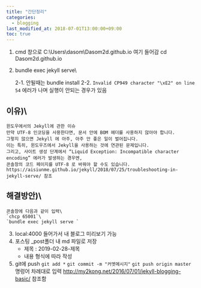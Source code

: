 ```yaml
---
title: "간단정리"
categories: 
  - blogging
last_modified_at: 2018-07-01T13:00:00+09:00
toc: true
---
```



1. cmd 창으로 C:\Users\dasom\Dasom2d.github.io 여기 들어감
cd Dasom2d.github.io

2. bundle exec jekyll serve\

    2-1. 안될때는 bundle install
    2-2. `Invalid CP949 character "\xE2" on line 54` 에러가 나며 실행이 안되는 경우가 있음
    
## 이유)\
    윈도우에서의 Jekyll에 관한 이슈
    만약 UTF-8 인코딩을 사용한다면, 문서 안에 BOM 헤더를 사용하지 않아야 합니다.
    그렇지 않으면 Jekyll 에 아주, 아주 안 좋은 일이 벌어집니다.
    이는 특히, 윈도우즈에서 Jekyll을 사용하는 것에 연관된 문제입니다.
    그리고, 사이트 생성 단계에서 “Liquid Exception: Incompatible character encoding” 에러가 발생하는 경우엔,
    콘솔창의 코드 페이지를 UTF-8 로 바꿔야 할 수도 있습니다.
    https://aisiunme.github.io/jekyll/2018/07/25/troubleshooting-in-jekyll-serve/ 참조

## 해결방안)\
    콘솔창에 다음과 같이 입력\
    `chcp 65001`\
    `bundle exec jekyll serve `
3. local:4000 들어가서 내 블로그 미리보기 가능
4. 포스팅
	_post폴더 내 md 파일로 저장
    - 제목 : 2019-02-28-제목
    - 내용 형식에 따라 작성
5. git에 push
	`git add *`
    `git commit -m "커멧메시지"`
    `git push origin master`
    명렁어 차례대로 입력
    http://my2kong.net/2016/07/01/jekyll-blogging-basic/ 참조함
